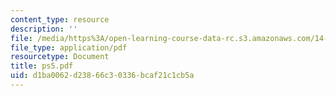 ```yaml
---
content_type: resource
description: ''
file: /media/https%3A/open-learning-course-data-rc.s3.amazonaws.com/14-30-introduction-to-statistical-method-in-economics-spring-2006/d1ba0062d23866c30336bcaf21c1cb5a_ps5.pdf
file_type: application/pdf
resourcetype: Document
title: ps5.pdf
uid: d1ba0062-d238-66c3-0336-bcaf21c1cb5a
---
```

